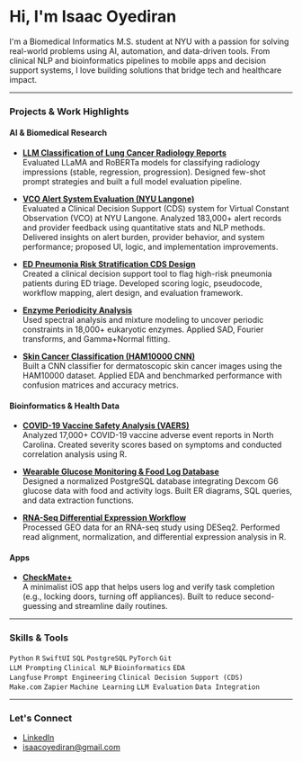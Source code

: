 # Hi, I'm Isaac Oyediran

I'm a Biomedical Informatics M.S. student at NYU with a passion for solving real-world problems using AI, automation, and data-driven tools. From clinical NLP and bioinformatics pipelines to mobile apps and decision support systems, I love building solutions that bridge tech and healthcare impact.

---

### Projects & Work Highlights

#### AI & Biomedical Research
- **[LLM Classification of Lung Cancer Radiology Reports](https://github.com/isaacoyediran/llm-lung-cancer-thesis)**  
  Evaluated LLaMA and RoBERTa models for classifying radiology impressions (stable, regression, progression). Designed few-shot prompt strategies and built a full model evaluation pipeline.

- **[VCO Alert System Evaluation (NYU Langone)](https://github.com/isaacoyediran/vco-alert-evaluation)**  
  Evaluated a Clinical Decision Support (CDS) system for Virtual Constant Observation (VCO) at NYU Langone. Analyzed 183,000+ alert records and provider feedback using quantitative stats and NLP methods. Delivered insights on alert burden, provider behavior, and system performance; proposed UI, logic, and implementation improvements.

- **[ED Pneumonia Risk Stratification CDS Design](https://github.com/isaacoyediran/pneumonia-cds-design)**  
  Created a clinical decision support tool to flag high-risk pneumonia patients during ED triage. Developed scoring logic, pseudocode, workflow mapping, alert design, and evaluation framework.

- **[Enzyme Periodicity Analysis](https://github.com/isaacoyediran/enzyme-length-analysis)**  
  Used spectral analysis and mixture modeling to uncover periodic constraints in 18,000+ eukaryotic enzymes. Applied SAD, Fourier transforms, and Gamma+Normal fitting.

- **[Skin Cancer Classification (HAM10000 CNN)](https://github.com/isaacoyediran/ham10000-cnn-classifier)**  
  Built a CNN classifier for dermatoscopic skin cancer images using the HAM10000 dataset. Applied EDA and benchmarked performance with confusion matrices and accuracy metrics.

#### Bioinformatics & Health Data
- **[COVID-19 Vaccine Safety Analysis (VAERS)](https://github.com/isaacoyediran/covid19-vaers-analysis)**  
  Analyzed 17,000+ COVID-19 vaccine adverse event reports in North Carolina. Created severity scores based on symptoms and conducted correlation analysis using R.

- **[Wearable Glucose Monitoring & Food Log Database](https://github.com/isaacoyediran/healthcare-db-management)**  
  Designed a normalized PostgreSQL database integrating Dexcom G6 glucose data with food and activity logs. Built ER diagrams, SQL queries, and data extraction functions.

- **[RNA-Seq Differential Expression Workflow](https://github.com/isaacoyediran/rnaseq-final-project)**  
  Processed GEO data for an RNA-seq study using DESeq2. Performed read alignment, normalization, and differential expression analysis in R.

#### Apps
- **[CheckMate+](https://github.com/isaacoyediran/checkmate-app)**  
  A minimalist iOS app that helps users log and verify task completion (e.g., locking doors, turning off appliances). Built to reduce second-guessing and streamline daily routines.

---

### Skills & Tools

`Python` `R` `SwiftUI` `SQL` `PostgreSQL` `PyTorch` `Git`  
`LLM Prompting` `Clinical NLP` `Bioinformatics` `EDA`  
`Langfuse` `Prompt Engineering` `Clinical Decision Support (CDS)`  
`Make.com` `Zapier` `Machine Learning` `LLM Evaluation` `Data Integration`

---

### Let's Connect
- [LinkedIn](https://linkedin.com/in/isaac-oyediran)
- isaacoyediran@gmail.com
